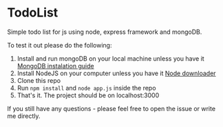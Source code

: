 # TodoList
Simple todo list for js using node, express framework and mongoDB.

To test it out please do the following:
1. Install and run mongoDB on your local machine unless you have it [MongoDB instalation guide](https://www.mongodb.com/docs/manual/installation/)
2. Install NodeJS on your computer unless you have it [Node downloader](https://nodejs.org/en/)
3. Clone this repo
4. Run `npm install` and `node app.js` inside the repo
5. That's it. The project should be on localhost:3000

If you still have any questions - please feel free to open the issue or write me directly. 